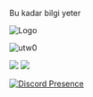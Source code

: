 
Bu kadar bilgi yeter 

![Logo](https://media.discordapp.net/attachments/857714045251878972/863787669779644446/67937cf24171dfc59831a4ed246cb86f.gif) 



<img src="https://komarev.com/ghpvc/?username=utw0&label=Ziyaretçi%20Sayısı&color=552b75" alt="utw0" />
<p align="left">
     <a href="https://www.instagram.com/u.kosemm/?hl=tr" target"blank_"><img src="https://img.shields.io/badge/INSTAGRAM%20-DC3175.svg?&style=for-the-badge&logo=instagram&logoColor=white"></a>
 <a href="https://open.spotify.com/user/aoj0e0b3twag42g0h8nxqm4ms" target"blank_"><img src="https://img.shields.io/badge/Spotify%20-1ed760.svg?&style=for-the-badge&logo=spotify&logoColor=white"></a>




[![Discord Presence](https://lanyard-profile-readme.vercel.app/api/341592492224806914)](https://discord.com/users/341592492224806914)


              
